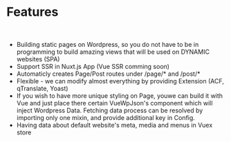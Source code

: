 # Features

<br>

- Building static pages on Wordpress, so you do not have to be in programming to build amazing views that will be used on DYNAMIC websites (SPA)
- Support SSR in Nuxt.js App (Vue SSR comming soon)
- Automaticly creates Page/Post routes under /page/* and /post/*
- Flexible - we can modify almost everything by providing Extension (ACF, qTranslate, Yoast)
- If you wish to have more unique styling on Page, youwe can build it with Vue and just place there certain VueWpJson's component which will inject Wordpress Data. Fetching data process can be resolved by importing only one mixin, and provide additional key in Config.
- Having data about default website's meta, media and menus in Vuex store

<br>
